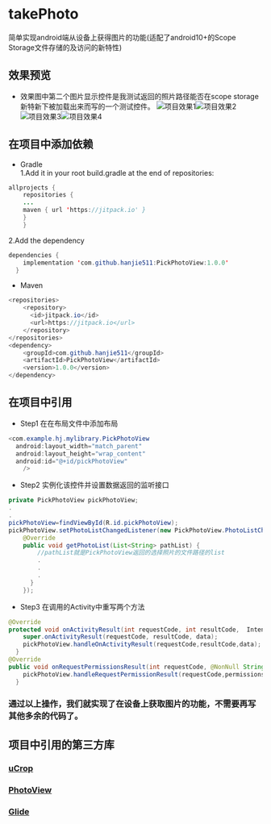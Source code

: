 # takePhoto
简单实现android端从设备上获得图片的功能(适配了android10+的Scope Storage文件存储的及访问的新特性)
## 效果预览
* 效果图中第二个图片显示控件是我测试返回的照片路径能否在scope storage新特新下被加载出来而写的一个测试控件。
![项目效果1](./test1_20201010.gif)![项目效果2](./test2_20201010.gif)  
![项目效果3](./test3_20201010.gif)![项目效果4](./test4_20201010.gif)  
## 在项目中添加依赖  
* Gradle  
 1.Add it in your root build.gradle at the end of repositories:
```java  
allprojects {
    repositories {
    ...
    maven { url 'https://jitpack.io' }
    }
    }  
```  
2.Add the dependency  
```java  
dependencies {
    implementation 'com.github.hanjie511:PickPhotoView:1.0.0'
  }  
```  
* Maven  
```java  
<repositories>
    <repository>
      <id>jitpack.io</id>
      <url>https://jitpack.io</url>
    </repository>
</repositories>
<dependency>
    <groupId>com.github.hanjie511</groupId>
    <artifactId>PickPhotoView</artifactId>
    <version>1.0.0</version>
</dependency>  
```
## 在项目中引用  
* Step1  在在布局文件中添加布局  
```java  
<com.example.hj.mylibrary.PickPhotoView
  android:layout_width="match_parent"
  android:layout_height="wrap_content"
  android:id="@+id/pickPhotoView"
    />  
```  
* Step2  实例化该控件并设置数据返回的监听接口  
```java  
private PickPhotoView pickPhotoView;
.
.  
pickPhotoView=findViewById(R.id.pickPhotoView);
pickPhotoView.setPhotoListChangedListener(new PickPhotoView.PhotoListChangedListener() {
    @Override
    public void getPhotoList(List<String> pathList) {
        //pathList就是PickPhotoView返回的选择照片的文件路径的list
        .  
        .  
        .  
      }
    });
```  
* Step3 在调用的Activity中重写两个方法  
```java  
@Override
protected void onActivityResult(int requestCode, int resultCode,  Intent data) {
    super.onActivityResult(requestCode, resultCode, data);
    pickPhotoView.handleOnActivityResult(requestCode,resultCode,data);
  }
@Override
public void onRequestPermissionsResult(int requestCode, @NonNull String[] permissions, @NonNull int[] grantResults) {
    pickPhotoView.handleRequestPermissionResult(requestCode,permissions,grantResults);
  }  
```  
### 通过以上操作，我们就实现了在设备上获取图片的功能，不需要再写其他多余的代码了。  
## 项目中引用的第三方库  
### [uCrop](https://github.com/hanjie511/uCrop) 
### [PhotoView](https://github.com/chrisbanes/PhotoView) 
### [Glide](https://github.com/bumptech/glide) 

